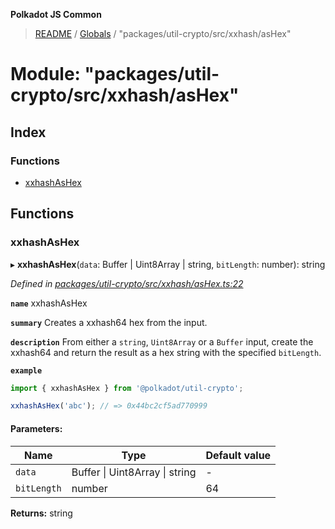 **Polkadot JS Common**

> [README](../README.md) / [Globals](../globals.md) / "packages/util-crypto/src/xxhash/asHex"

# Module: "packages/util-crypto/src/xxhash/asHex"

## Index

### Functions

* [xxhashAsHex](_packages_util_crypto_src_xxhash_ashex_.md#xxhashashex)

## Functions

### xxhashAsHex

▸ **xxhashAsHex**(`data`: Buffer \| Uint8Array \| string, `bitLength`: number): string

*Defined in [packages/util-crypto/src/xxhash/asHex.ts:22](https://github.com/polkadot-js/common/blob/aff78c2e/packages/util-crypto/src/xxhash/asHex.ts#L22)*

**`name`** xxhashAsHex

**`summary`** Creates a xxhash64 hex from the input.

**`description`** 
From either a `string`, `Uint8Array` or a `Buffer` input, create the xxhash64 and return the result as a hex string with the specified `bitLength`.

**`example`** 
<BR>

```javascript
import { xxhashAsHex } from '@polkadot/util-crypto';

xxhashAsHex('abc'); // => 0x44bc2cf5ad770999
```

#### Parameters:

Name | Type | Default value |
------ | ------ | ------ |
`data` | Buffer \| Uint8Array \| string | - |
`bitLength` | number | 64 |

**Returns:** string

